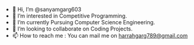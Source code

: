 - 👋 Hi, I’m @sanyamgarg603
- 👀 I’m interested in Competitive Programming.
- 🌱 I’m currently Pursuing Computer Science Engineering.
- 💞️ I’m looking to collaborate on Coding Projects.
- 📫 How to reach me : You can mail me on harrahgarg789@gmail.com

<!---
sanyamgarg603/sanyamgarg603 is a ✨ special ✨ repository because its `README.md` (this file) appears on your GitHub profile.
You can click the Preview link to take a look at your changes.
--->
